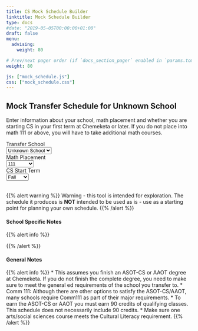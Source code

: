 ```yaml
---
title: CS Mock Schedule Builder
linktitle: Mock Schedule Builder
type: docs
#date: "2019-05-05T00:00:00+01:00"
draft: false
menu:
  advising:
    weight: 80

# Prev/next pager order (if `docs_section_pager` enabled in `params.toml`)
weight: 80

js: ["mock_schedule.js"]
css: ["mock_schedule.css"]
---
```


<div class="d-none d-print-block">
  <h2>Mock Transfer Schedule for <span id="schoolname">Unknown School</span></h2>
</div>
<div class="d-print-none">
  <p>
  Enter information about your school, math placement and whether you are starting CS in your first
  term at Chemeketa or later. If you do not place into math 111 or above, you will have to take
  additional math courses.
  </p>

  <form>
  <div class="form-row">
  <div class="form-group col-md-6 col-xl-3">
  <label for="school">Transfer School</label><br />
  <select id="school" class="form-control">
    <option value="UNKNOWN">Unknown School</option>
    <option value="OREGON-TECH">Oregon Tech</option>
    <option value="OREGON">Oregon</option>
    <option value="OSU-APPLIED">OSU-Applied</option>
    <option value="OSU-SYSTEMS">OSU-Systems</option>
    <option>PSU</option>
    <option>WOU</option>
  </select>
  </div>
  <div class="form-group col-md-3">
  <label for="math">Math Placement</label><br />
  <select id="math" class="form-control">
    <option>111</option>
    <option>112</option>
    <option>251</option>
    <option>252</option>
    <option>Past 252</option>
  </select>
  </div>
  <div class="form-group col-md-3">
  <label for="CS">CS Start Term</label><br />
  <select id="cs" class="form-control">
    <option value="Early">Fall</option>
    <option value="Late">Spring</option>
  </select>
  </div>
  </div>
  </form>
</div>

<table id="schedTable">
</table>

{{% alert warning %}}
Warning - this tool is intended for exploration. The schedule it produces is **NOT** intended to
be used as is - use  as a starting point for planning your own schedule.
{{% /alert %}}

<div id="schoolNotes">
<h4>School Specific Notes</h4>
{{% alert info %}}
<ul></ul>
{{% /alert %}}
</div>

<h4>General Notes</h4>
{{% alert info %}}
* This assumes you finish an ASOT-CS or AAOT degree at Chemeketa. If you do not finish the complete
degree, you need to make sure to meet the general ed requirements of the school you transfer to.
* Comm 111: Although there are other options to satisfy the ASOT-CS/AAOT, many schools require
Comm111 as part of their major requirements.
* To earn the ASOT-CS or AAOT you must earn 90 credits of qualifying classes. This schedule does
not necessarily include 90 credits.
* Make sure one arts/social sciences course meets the Cultural Literacy requirement.
{{% /alert %}}

<script type="text/javascript" src="mock_schedule.js" defer></script>
<link rel="stylesheet" href="mock_schedule.css">
